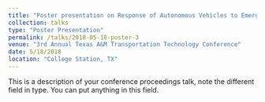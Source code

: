 ```yaml
---
title: "Poster presentation on Response of Autonomous Vehicles to Emergency Vehicles"
collection: talks
type: "Poster Presentation"
permalink: /talks/2018-05-18-poster-3
venue: "3rd Annual Texas A&M Transportation Technology Conference"
date: 5/18/2018
location: "College Station, TX"
---
```


This is a description of your conference proceedings talk, note the different field in type. You can put anything in this field.
